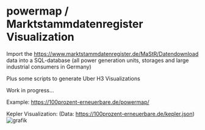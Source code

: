 # powermap / Marktstammdatenregister Visualization

Import the https://www.marktstammdatenregister.de/MaStR/Datendownload data into a SQL-database
(all power generation units, storages and large industrial consumers in Germany)


Plus some scripts to generate Uber H3 Visualizations

Work in progress... 

Example: https://100prozent-erneuerbare.de/powermap/

Kepler Visualization:
(Data: https://100prozent-erneuerbare.de/kepler.json)
![grafik](https://github.com/niels80/powermap/assets/32801883/b41b99d4-e94c-400f-8f85-9ec8232799fe)
